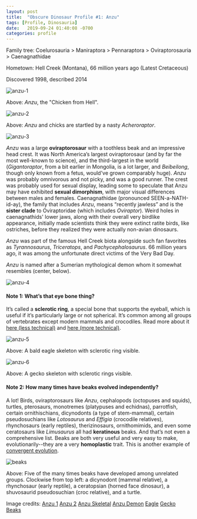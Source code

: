 ```yaml
---
layout: post
title:  "Obscure Dinosaur Profile #1: Anzu"
tags: [Profile, Dinosauria]
date:   2019-09-24 01:40:08 -0700
categories: profile
---
```

Family tree: Coelurosauria > Maniraptora > Pennaraptora > Oviraptorosauria > Caenagnathidae

Hometown: Hell Creek (Montana), 66 million years ago (Latest Cretaceous)

Discovered 1998, described 2014

![anzu-1](/assets/images/posts/anzu-1.jpg)

Above: *Anzu*, the "Chicken from Hell".

![anzu-2](/assets/images/posts/anzu-2.jpg)

Above: *Anzu* and chicks are startled by a nasty *Acheroraptor*.

![anzu-3](/assets/images/posts/anzu-3.jpg)

*Anzu* was a large **oviraptorosaur** with a toothless beak and an impressive head crest.  It was North America’s largest oviraptorosaur (and by far the most well-known to science), and the third-largest in the world (*Gigantoraptor*, from a bit earlier in Mongolia, is a lot larger, and *Beibeilong*, though only known from a fetus, would've grown comparably huge).  *Anzu* was probably omnivorous and not picky, and was a good runner.  The crest was probably used for sexual display, leading some to speculate that Anzu may have exhibited **sexual dimorphism**, with major visual differences between males and females. Caenagnathidae (pronounced SEEN-a-NATH-id-ay), the family that includes *Anzu*, means “recently jawless” and is the **sister clade** to Oviraptoridae (which includes *Oviraptor*).  Weird holes in caenagnathids' lower jaws, along with their overall very birdlike appearance, initially made scientists think they were extinct ratite birds, like ostriches, before they realized they were actually non-avian dinosaurs.

*Anzu* was part of the famous Hell Creek biota alongside such fan favorites as *Tyrannosaurus*, *Triceratops*, and *Pachycephalosaurus*.  66 million years ago, it was among the unfortunate direct victims of the Very Bad Day.

*Anzu* is named after a Sumerian mythological demon whom it somewhat resembles (center, below).

![anzu-4](/assets/images/posts/anzu-4.jpg)

#### Note 1: What’s that eye bone thing?
It’s called a **sclerotic ring**, a special bone that supports the eyeball, which is useful if it’s particularly large or not spherical.  It’s common among all groups of vertebrates except modern mammals and crocodiles.  Read more about it [here (less technical)](https://www.quora.com/Why-did-dinosaurs-have-rings-of-bones-in-their-eye-sockets) and [here (more technical)](https://bryangee.weebly.com/blog/i-spy-with-my-not-so-little-eye).

![anzu-5](/assets/images/posts/anzu-5.jpg)

Above: A bald eagle skeleton with sclerotic ring visible.

![anzu-6](/assets/images/posts/anzu-6.jpg)

Above: A gecko skeleton with sclerotic rings visible.

#### Note 2: How many times have beaks evolved independently?
A lot! Birds, oviraptorosaurs like *Anzu*, cephalopods (octopuses and squids), turtles, pterosaurs, monotremes (platypuses and echidnas), parrotfish, certain ornithischians, dicynodonts (a type of stem-mammal), certain pseudosuchians like *Lotosaurus* and *Effigia* (crocodile relatives), rhynchosaurs (early reptiles), therizinosaurs, ornithomimids, and even some ceratosaurs like *Limusaurus* all had **keratinous** beaks.  And that’s not even a comprehensive list.  Beaks are both very useful and very easy to make, evolutionarily--they are a very **homoplastic** trait.  This is another example of [convergent evolution](http://obscuredinosaurfacts.com/blog/post/2019/09/06/convergent-evolution.html).

![beaks](/assets/images/posts/beaks.jpg)

Above: Five of the many times beaks have developed among unrelated groups.  Clockwise from top left: a dicynodont (mammal relative), a rhynchosaur (early reptile), a ceratopsian (horned face dinosaur), a shuvosaurid pseudosuchian (croc relative), and a turtle.

Image credits:
[Anzu 1](https://www.deviantart.com/0coffeeblack0/art/Anzu-wyliei-798605471)
[Anzu 2](https://www.deviantart.com/tuomaskoivurinne/art/Saurian-Anzu-778336693)
[Anzu Skeletal](https://www.skeletaldrawing.com/theropods)
[Anzu Demon](http://www.ancientpages.com/2016/12/10/babylonian-story-of-bird-god-anzu-the-wise-one-and-his-underworld-realm/)
[Eagle](https://boneclones.com/product/articulated-bald-eagle-skeleton-SC-068-A)
[Gecko](https://i.pinimg.com/originals/e9/c2/4c/e9c24ce042bb5800dbb0a898ea2fbb3a.jpg)
[Beaks](https://twitter.com/SerpenIllus)
